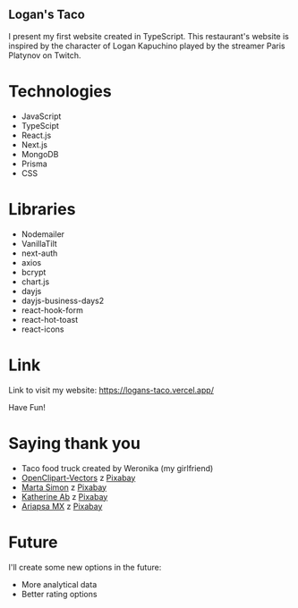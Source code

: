## Logan's Taco
I present my first website created in TypeScript. This restaurant's website is inspired by the character of Logan Kapuchino played by the streamer Paris Platynov on Twitch.

# Technologies
- JavaScript
- TypeScipt
- React.js
- Next.js
- MongoDB
- Prisma
- CSS

# Libraries
- Nodemailer
- VanillaTilt
- next-auth
- axios
- bcrypt
- chart.js
- dayjs
- dayjs-business-days2
- react-hook-form
- react-hot-toast
- react-icons

# Link
Link to visit my website: https://logans-taco.vercel.app/

Have Fun!

# Saying thank you
- Taco food truck created by Weronika (my girlfriend)
- <a href="https://pixabay.com/pl/users/openclipart-vectors-30363/?utm_source=link-attribution&utm_medium=referral&utm_campaign=image&utm_content=155812"> OpenClipart-Vectors</a> z <a href="https://pixabay.com/pl//?utm_source=link-attribution&utm_medium=referral&utm_campaign=image&utm_content=155812"> Pixabay</a>
- <a href="https://pixabay.com/pl/users/limoncitosketching-7400657/?utm_source=link-attribution&utm_medium=referral&utm_campaign=image&utm_content=5651624"> Marta Simon</a> z <a href="https://pixabay.com/pl//?utm_source=link-attribution&utm_medium=referral&utm_campaign=image&utm_content=5651624"> Pixabay</a>
- <a href="https://pixabay.com/pl/users/katillustrationlondon-10871763/?utm_source=link-attribution&utm_medium=referral&utm_campaign=image&utm_content=3927420"> Katherine Ab</a> z <a href="https://pixabay.com/pl//?utm_source=link-attribution&utm_medium=referral&utm_campaign=image&utm_content=3927420"> Pixabay</a>
- <a href="https://pixabay.com/pl/users/ariapsa-7646834/?utm_source=link-attribution&utm_medium=referral&utm_campaign=image&utm_content=3655803"> Ariapsa MX</a> z <a href="https://pixabay.com/pl//?utm_source=link-attribution&utm_medium=referral&utm_campaign=image&utm_content=3655803"> Pixabay</a>

# Future
I'll create some new options in the future:
- More analytical data
- Better rating options
